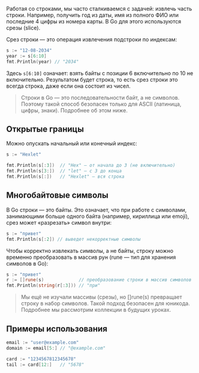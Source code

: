 Работая со строками, мы часто сталкиваемся с задачей: извлечь часть строки. Например, получить год из даты, имя из полного ФИО или последние 4 цифры из номера карты. В Go для этого используются срезы (slice).

Срез строки — это операция извлечения подстроки по индексам:

```go
s := "12-08-2034"
year := s[6:10]
fmt.Println(year) // "2034"
```

Здесь `s[6:10]` означает: взять байты с позиции 6 включительно по 10 не включительно. Результатом будет строка, то есть срез строки это всегда строка, даже если она состоит из чисел.

> Строки в Go — это последовательности байт, а не символов. Поэтому такой способ безопасен только для ASCII (латиница, цифры, знаки). Подробнее об этом ниже.

## Открытые границы

Можно опускать начальный или конечный индекс:

```go
s := "Hexlet"

fmt.Println(s[:3])  // "Hex" — от начала до 3 (не включительно)
fmt.Println(s[3:])  // "let" — с 3 до конца
fmt.Println(s[:])   // "Hexlet" — вся строка
```

## Многобайтовые символы

В Go строки — это байты. Это означает, что при работе с символами, занимающими больше одного байта (например, кириллица или emoji), срез может «разрезать» символ внутри:

```go
s := "привет"
fmt.Println(s[:2]) // выведет некорректные символы
```

Чтобы корректно извлекать символы, а не байты, строку можно временно преобразовать в массив рун (rune — тип для хранения символов в Go):

```go
s := "привет"
r := []rune(s)             // преобразование строки в массив символов
fmt.Println(string(r[:3])) // "при"
```

> Мы ещё не изучали массивы (срезы), но []rune(s) превращает строку в набор символов. Такой подход безопасен для юникода. Подробнее мы рассмотрим коллекции в будущих уроках.

## Примеры использования

```go
email := "user@example.com"
domain := email[5:] // "@example.com"

card := "1234567812345678"
tail := card[12:]   // "5678"
```
